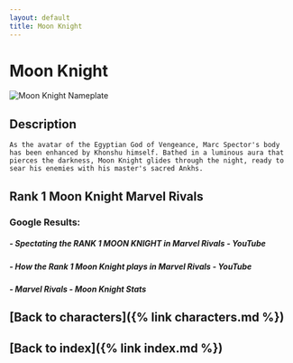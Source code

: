 ```yaml
---
layout: default
title: Moon Knight
---
```


# Moon Knight

![Moon Knight Nameplate](../images/Moon_Knight.png)

## Description

    As the avatar of the Egyptian God of Vengeance, Marc Spector's body has been enhanced by Khonshu himself. Bathed in a luminous aura that pierces the darkness, Moon Knight glides through the night, ready to sear his enemies with his master's sacred Ankhs.

## Rank 1 Moon Knight Marvel Rivals

### Google Results:

##### - Spectating the RANK 1 MOON KNIGHT in Marvel Rivals - YouTube
##### - How the Rank 1 Moon Knight plays in Marvel Rivals - YouTube
##### - Marvel Rivals - Moon Knight Stats

## [Back to characters]({% link characters.md %})

## [Back to index]({% link index.md %})

